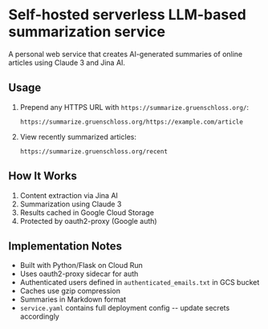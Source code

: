 # Self-hosted serverless LLM-based summarization service

A personal web service that creates AI-generated summaries of online articles using Claude 3 and Jina AI.

## Usage

1. Prepend any HTTPS URL with `https://summarize.gruenschloss.org/`:
   ```
   https://summarize.gruenschloss.org/https://example.com/article
   ```

2. View recently summarized articles:
   ```
   https://summarize.gruenschloss.org/recent
   ```

## How It Works

1. Content extraction via Jina AI 
2. Summarization using Claude 3
3. Results cached in Google Cloud Storage
4. Protected by oauth2-proxy (Google auth)

## Implementation Notes

- Built with Python/Flask on Cloud Run
- Uses oauth2-proxy sidecar for auth
- Authenticated users defined in `authenticated_emails.txt` in GCS bucket
- Caches use gzip compression
- Summaries in Markdown format
- `service.yaml` contains full deployment config -- update secrets accordingly

